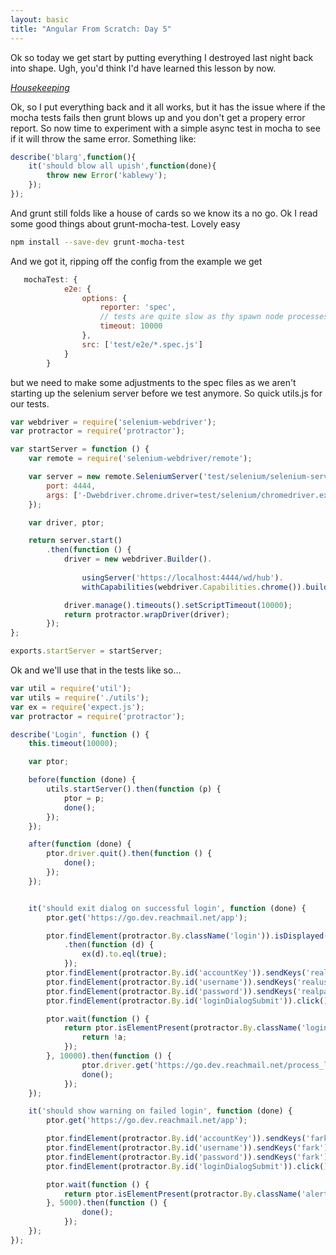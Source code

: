 ```yaml
---
layout: basic
title: "Angular From Scratch: Day 5" 
---
```


Ok so today we get start by putting everything I destroyed last night back into shape. Ugh, you'd think I'd have learned this lesson by now.  

<!--more-->

[_Housekeeping_](http://www.youtube.com/watch?v=3QCSrQEGvZA)


Ok, so I put everything back and it all works, but it has the issue where if the mocha tests fails then grunt blows up and you don't get a propery error report. 
So now time to experiment with a simple async test in mocha to see if it will throw the same error. Something like:  

```javascript
describe('blarg',function(){
    it('should blow all upish',function(done){
        throw new Error('kablewy');
    });
});
```

And grunt still folds like a house of cards so we know its a no go. Ok I read some good things about grunt-mocha-test. Lovely easy  

```bash
npm install --save-dev grunt-mocha-test
```

And we got it, ripping off the config from the example we get  

```javascript
   mochaTest: {
            e2e: {
                options: {
                    reporter: 'spec',
                    // tests are quite slow as thy spawn node processes
                    timeout: 10000
                },
                src: ['test/e2e/*.spec.js']
            }
        }
```


but we need to make some adjustments to the spec files as we aren't starting up the selenium server before we test anymore. So quick utils.js for our tests.

```javascript
var webdriver = require('selenium-webdriver');
var protractor = require('protractor');

var startServer = function () {
    var remote = require('selenium-webdriver/remote');

    var server = new remote.SeleniumServer('test/selenium/selenium-server-standalone-2.34.0.jar', {
        port: 4444,
        args: ['-Dwebdriver.chrome.driver=test/selenium/chromedriver.exe']
    });

    var driver, ptor;

    return server.start()
        .then(function () {
            driver = new webdriver.Builder().
        
                usingServer('https://localhost:4444/wd/hub').
                withCapabilities(webdriver.Capabilities.chrome()).build();

            driver.manage().timeouts().setScriptTimeout(10000);
            return protractor.wrapDriver(driver);
        });
};

exports.startServer = startServer;
```

Ok and we'll use that in the tests like so...

```javascript
var util = require('util');
var utils = require('./utils');
var ex = require('expect.js');
var protractor = require('protractor');

describe('Login', function () {
    this.timeout(10000);

    var ptor;

    before(function (done) {
        utils.startServer().then(function (p) {
            ptor = p;
            done();
        });
    });

    after(function (done) {
        ptor.driver.quit().then(function () {
            done();
        });
    });


    it('should exit dialog on successful login', function (done) {
        ptor.get('https://go.dev.reachmail.net/app');

        ptor.findElement(protractor.By.className('login')).isDisplayed()
            .then(function (d) {
                ex(d).to.eql(true);
            });
        ptor.findElement(protractor.By.id('accountKey')).sendKeys('realaccount');
        ptor.findElement(protractor.By.id('username')).sendKeys('realuser');
        ptor.findElement(protractor.By.id('password')).sendKeys('realpassword');
        ptor.findElement(protractor.By.id('loginDialogSubmit')).click();

        ptor.wait(function () {
            return ptor.isElementPresent(protractor.By.className('login')).then(function (a) {
                return !a;
            });
        }, 10000).then(function () {
                ptor.driver.get('https://go.dev.reachmail.net/process_logout.asp');
                done();
            });
    });

    it('should show warning on failed login', function (done) {
        ptor.get('https://go.dev.reachmail.net/app');

        ptor.findElement(protractor.By.id('accountKey')).sendKeys('fark');
        ptor.findElement(protractor.By.id('username')).sendKeys('fark');
        ptor.findElement(protractor.By.id('password')).sendKeys('fark');
        ptor.findElement(protractor.By.id('loginDialogSubmit')).click();

        ptor.wait(function () {
            return ptor.isElementPresent(protractor.By.className('alert-error'));
        }, 5000).then(function () {
                done();
            });
    });
});
